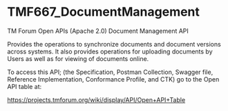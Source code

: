 # TMF667_DocumentManagement
TM Forum Open APIs (Apache 2.0) Document Management API

Provides the operations to synchronize documents and document versions across systems.
It also provides operations for uploading documents by Users as well as for viewing of
documents online.

To access this API; (the Specification, Postman Collection, Swagger file, 
Reference Implementation, Conformance Profile, and CTK) go to the Open API table at:

https://projects.tmforum.org/wiki/display/API/Open+API+Table
